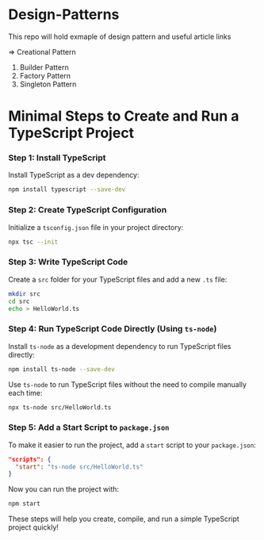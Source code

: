 # Design-Patterns
This repo will hold exmaple of design pattern and useful article links

=> Creational Pattern
1. Builder Pattern
2. Factory Pattern
3. Singleton Pattern

# Minimal Steps to Create and Run a TypeScript Project

### Step 1: Install TypeScript
Install TypeScript as a dev dependency:
```bash
npm install typescript --save-dev
```

### Step 2: Create TypeScript Configuration
Initialize a `tsconfig.json` file in your project directory:
```bash
npx tsc --init
```

### Step 3: Write TypeScript Code
Create a `src` folder for your TypeScript files and add a new `.ts` file:
```bash
mkdir src
cd src
echo > HelloWorld.ts
```

### Step 4: Run TypeScript Code Directly (Using `ts-node`)
Install `ts-node` as a development dependency to run TypeScript files directly:
```bash
npm install ts-node --save-dev
```
Use `ts-node` to run TypeScript files without the need to compile manually each time:
```bash
npx ts-node src/HelloWorld.ts
```

### Step 5: Add a Start Script to `package.json`
To make it easier to run the project, add a `start` script to your `package.json`:
```json
"scripts": {
  "start": "ts-node src/HelloWorld.ts"
}
```
Now you can run the project with:
```bash
npm start
```

These steps will help you create, compile, and run a simple TypeScript project quickly!
